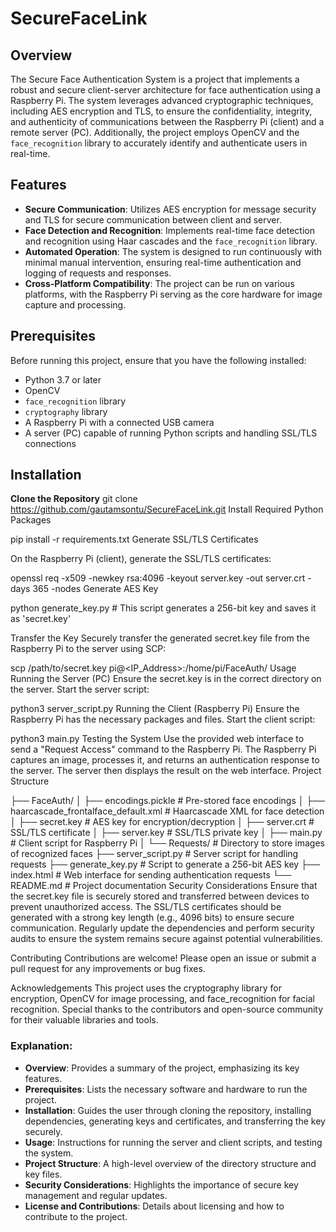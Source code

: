 # SecureFaceLink

## Overview

The Secure Face Authentication System is a project that implements a robust and secure client-server architecture for face authentication using a Raspberry Pi. The system leverages advanced cryptographic techniques, including AES encryption and TLS, to ensure the confidentiality, integrity, and authenticity of communications between the Raspberry Pi (client) and a remote server (PC). Additionally, the project employs OpenCV and the `face_recognition` library to accurately identify and authenticate users in real-time.

## Features

- **Secure Communication**: Utilizes AES encryption for message security and TLS for secure communication between client and server.
- **Face Detection and Recognition**: Implements real-time face detection and recognition using Haar cascades and the `face_recognition` library.
- **Automated Operation**: The system is designed to run continuously with minimal manual intervention, ensuring real-time authentication and logging of requests and responses.
- **Cross-Platform Compatibility**: The project can be run on various platforms, with the Raspberry Pi serving as the core hardware for image capture and processing.

## Prerequisites

Before running this project, ensure that you have the following installed:

- Python 3.7 or later
- OpenCV
- `face_recognition` library
- `cryptography` library
- A Raspberry Pi with a connected USB camera
- A server (PC) capable of running Python scripts and handling SSL/TLS connections

## Installation
**Clone the Repository**
   git clone https://github.com/gautamsontu/SecureFaceLink.git
Install Required Python Packages


pip install -r requirements.txt
Generate SSL/TLS Certificates

On the Raspberry Pi (client), generate the SSL/TLS certificates:

openssl req -x509 -newkey rsa:4096 -keyout server.key -out server.crt -days 365 -nodes
Generate AES Key

python generate_key.py  # This script generates a 256-bit key and saves it as 'secret.key'

Transfer the Key
Securely transfer the generated secret.key file from the Raspberry Pi to the server using SCP:


scp /path/to/secret.key pi@<IP_Address>:/home/pi/FaceAuth/
Usage
Running the Server (PC)
Ensure the secret.key is in the correct directory on the server.
Start the server script:

python3 server_script.py
Running the Client (Raspberry Pi)
Ensure the Raspberry Pi has the necessary packages and files.
Start the client script:

python3 main.py
Testing the System
Use the provided web interface to send a "Request Access" command to the Raspberry Pi.
The Raspberry Pi captures an image, processes it, and returns an authentication response to the server.
The server then displays the result on the web interface.
Project Structure

├── FaceAuth/
│   ├── encodings.pickle       # Pre-stored face encodings
│   ├── haarcascade_frontalface_default.xml  # Haarcascade XML for face detection
│   ├── secret.key             # AES key for encryption/decryption
│   ├── server.crt             # SSL/TLS certificate
│   ├── server.key             # SSL/TLS private key
│   ├── main.py                # Client script for Raspberry Pi
│   └── Requests/              # Directory to store images of recognized faces
├── server_script.py           # Server script for handling requests
├── generate_key.py            # Script to generate a 256-bit AES key
├── index.html                 # Web interface for sending authentication requests
└── README.md                  # Project documentation
Security Considerations
Ensure that the secret.key file is securely stored and transferred between devices to prevent unauthorized access.
The SSL/TLS certificates should be generated with a strong key length (e.g., 4096 bits) to ensure secure communication.
Regularly update the dependencies and perform security audits to ensure the system remains secure against potential vulnerabilities.

Contributing
Contributions are welcome! Please open an issue or submit a pull request for any improvements or bug fixes.

Acknowledgements
This project uses the cryptography library for encryption, OpenCV for image processing, and face_recognition for facial recognition.
Special thanks to the contributors and open-source community for their valuable libraries and tools.


### Explanation:

- **Overview**: Provides a summary of the project, emphasizing its key features.
- **Prerequisites**: Lists the necessary software and hardware to run the project.
- **Installation**: Guides the user through cloning the repository, installing dependencies, generating keys and certificates, and transferring the key securely.
- **Usage**: Instructions for running the server and client scripts, and testing the system.
- **Project Structure**: A high-level overview of the directory structure and key files.
- **Security Considerations**: Highlights the importance of secure key management and regular updates.
- **License and Contributions**: Details about licensing and how to contribute to the project.
